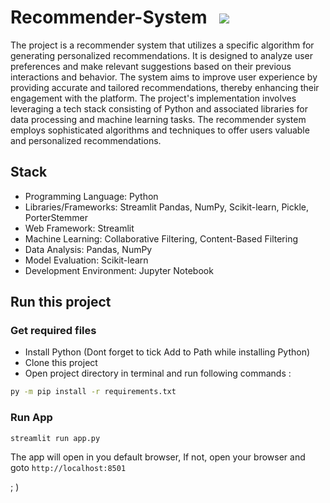 # Recommender-System &nbsp;&nbsp;[![](https://img.shields.io/badge/framework-Streamklit-red)](https://docs.streamlit.io/) 

The project is a recommender system that utilizes a specific algorithm for generating personalized recommendations. It is designed to analyze user preferences and make relevant suggestions based on their previous interactions and behavior. The system aims to improve user experience by providing accurate and tailored recommendations, thereby enhancing their engagement with the platform. The project's implementation involves leveraging a tech stack consisting of Python and associated libraries for data processing and machine learning tasks. The recommender system employs sophisticated algorithms and techniques to offer users valuable and personalized recommendations.

## Stack
- Programming Language: Python
- Libraries/Frameworks: Streamlit Pandas, NumPy, Scikit-learn, Pickle, PorterStemmer
- Web Framework: Streamlit
- Machine Learning: Collaborative Filtering, Content-Based Filtering
- Data Analysis: Pandas, NumPy
- Model Evaluation: Scikit-learn
- Development Environment: Jupyter Notebook

## Run this project

### Get required files
- Install Python (Dont forget to tick Add to Path while installing Python)
- Clone this project
- Open project directory in terminal and run following commands :
```sh
py -m pip install -r requirements.txt
```

### Run App
```sh
streamlit run app.py
```

The app will open in you default browser, If not, open your browser and goto `http://localhost:8501`

; )
